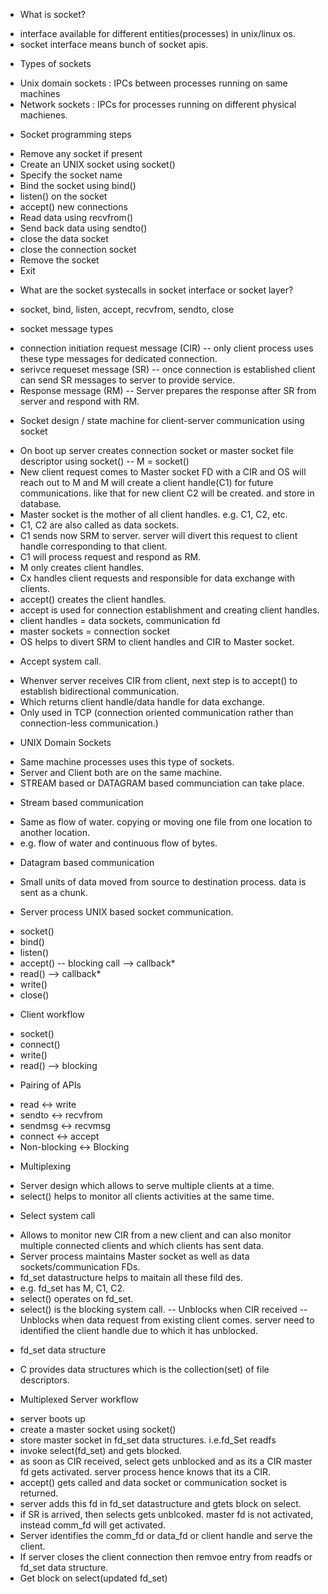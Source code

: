 * What is socket?
- interface available for different entities(processes) in unix/linux os.
- socket interface means bunch of socket apis.

* Types of sockets
- Unix domain sockets : IPCs between processes running on same machines
- Network sockets : IPCs for processes running on different physical machienes.

* Socket programming steps
- Remove any socket if present
- Create an UNIX socket using socket()
- Specify the socket name
- Bind the socket using bind()
- listen() on the socket
- accept() new connections
- Read data using recvfrom()
- Send back data using sendto()
- close the data socket
- close the connection socket
- Remove the socket
- Exit

* What are the socket systecalls in socket interface or socket layer?
- socket, bind, listen, accept, recvfrom, sendto, close

* socket message types
- connection initiation request message (CIR)
-- only client process uses these type messages for dedicated connection.
- serivce requeset message (SR)
-- once connection is established client can send SR messages to server to provide service.
- Response message (RM)
-- Server prepares the response after SR from server and respond with RM.

* Socket design / state machine for client-server communication using socket
- On boot up server creates connection socket or master socket file descriptor using socket()
-- M = socket()
- New client request comes to Master socket FD with a CIR and OS will reach out to M and M 
will create a client handle(C1) for future communications. like that for new client C2 will be created.
and store in database.
- Master socket is the mother of all client handles. e.g. C1, C2, etc.
- C1, C2 are also called as data sockets.
- C1 sends now SRM to server. server will divert this request to client handle corresponding to that client.
- C1 will process request and respond as RM.
- M only creates client handles.
- Cx handles client requests and responsible for data exchange with clients.
- accept() creates the client handles.
- accept is used for connection establishment and creating client handles.
- client handles = data sockets, communication fd
- master sockets = connection socket
- OS helps to divert SRM to client handles and CIR to Master socket.

* Accept system call.
- Whenver server receives CIR from client, next step is to accept() to establish bidirectional communication.
- Which returns client handle/data handle for data exchange.
- Only used in TCP (connection oriented communication rather than connection-less communication.)

* UNIX Domain Sockets
- Same machine processes uses this type of sockets.
- Server and Client both are on the same machine.
- STREAM based or DATAGRAM based communciation can take place.

* Stream based communication
- Same as flow of water. copying or moving one file from one location to another location.
- e.g. flow of water and continuous flow of bytes.

* Datagram based communication
- Small units of data moved from source to destination process. data is sent as a chunk.

* Server process UNIX based socket communication.
- socket()
- bind()
- listen()
- accept() -- blocking call --> callback* 
- read() --> callback*
- write()
- close()

* Client workflow
- socket()
- connect()
- write()
- read() --> blocking

* Pairing of APIs
- read <-> write
- sendto <-> recvfrom
- sendmsg <-> recvmsg
- connect <-> accept
- Non-blocking <-> Blocking

* Multiplexing
- Server design which allows to serve multiple clients at a time.
- select() helps to monitor all clients activities at the same time.

* Select system call
- Allows to monitor new CIR from a new client and can also monitor multiple connected clients and which clients has sent data.
- Server process maintains Master socket as well as data sockets/communication FDs.
- fd_set datastructure helps to maitain all these fild des.
- e.g. fd_set has M, C1, C2.
- select() operates on fd_set.
- select() is the blocking system call.
-- Unblocks when CIR received
-- Unblocks when data request from existing client comes. server need to identified the client handle due to which it has unblocked.

* fd_set data structure
- C provides data structures which is the collection(set) of file descriptors.

* Multiplexed Server workflow
- server boots up
- create a master socket using socket()
- store master socket in fd_set data structures. i.e.fd_Set readfs
- invoke select(fd_set) and gets blocked.
- as soon as CIR received, select gets unblocked and as its a CIR master fd gets activated. server process hence knows that its a CIR.
- accept() gets called and data socket or communication socket is returned.
- server adds this fd in fd_set datastructure and gtets block on select.
- if SR is arrived, then selects gets unblcoked. master fd is not activated, instead comm_fd will get activated.
- Server identifies the comm_fd or data_fd or client handle and serve the client.
- If server closes the client connection then remvoe entry from readfs or fd_set data structure.
- Get block on select(updated fd_set)



